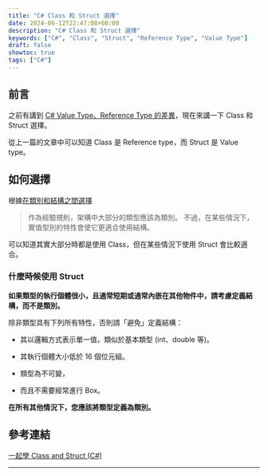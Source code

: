 ```yaml
---
title: "C# Class 和 Struct 選擇"
date: 2024-06-12T22:47:08+08:00
description: "C# Class 和 Struct 選擇"
keywords: ["C#", "Class", "Struct", "Reference Type", "Value Type"]
draft: false
showtoc: true
tags: ["C#"]
---
```


## 前言

之前有講到 [C# Value Type、Reference Type 的差異]，現在來講一下 Class 和 Struct 選擇。

從上一篇的文章中可以知道 Class 是 Reference type，而 Struct 是 Value type。

## 如何選擇

根據[在類別和結構之間選擇]

> 作為經驗規則，架構中大部分的類型應該為類別。 不過，在某些情況下，實值型別的特性會使它更適合使用結構。

可以知道其實大部分時都是使用 Class，但在某些情況下使用 Struct 會比較適合。

### 什麼時候使用 Struct

**如果類型的執行個體很小，且通常短期或通常內嵌在其他物件中，請考慮定義結構，而不是類別。**

除非類型具有下列所有特性，否則請「避免」定義結構：

- 其以邏輯方式表示單一值，類似於基本類型 (int、double 等)。

- 其執行個體大小低於 16 個位元組。

- 類型為不可變，

- 而且不需要經常進行 Box。

**在所有其他情況下，您應該將類型定義為類別。**

## 參考連結

[一起學 Class and Struct (C#)]

---

[C# Value Type、Reference Type 的差異]: ../csharpvaluetypereferencetype
[一起學 Class and Struct (C#)]: https://hackmd.io/@SuFrank/H1coLlCaq
[在類別和結構之間選擇]: https://learn.microsoft.com/zh-tw/dotnet/standard/design-guidelines/choosing-between-class-and-struct
